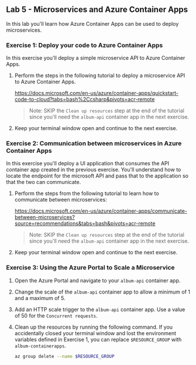 ## Lab 5 - Microservices and Azure Container Apps

In this lab you'll learn how Azure Container Apps can be used to deploy microservices.

### Exercise 1: Deploy your code to Azure Container Apps

In this exercise you'll deploy a simple microservice API to Azure Container Apps. 
 
1. Perform the steps in the following tutorial to deploy a microservice API to Azure Container Apps. 

    https://docs.microsoft.com/en-us/azure/container-apps/quickstart-code-to-cloud?tabs=bash%2Ccsharp&pivots=acr-remote

    > Note: SKIP the `Clean up resources` step at the end of the tutorial since you'll need the `album-api` container app in the next exercise.

1. Keep your terminal window open and continue to the next exercise.

### Exercise 2: Communication between microservices in Azure Container Apps

In this exercise you'll deploy a UI application that consumes the API container app created in the previous exercise. You'll understand how to locate the endpoint for the microsoft API and pass that to the application so that the two can communicate.

1. Perform the steps from the following tutorial to learn how to communicate between microservices:

    https://docs.microsoft.com/en-us/azure/container-apps/communicate-between-microservices?source=recommendations&tabs=bash&pivots=acr-remote

    > Note: SKIP the `Clean up resources` step at the end of the tutorial since you'll need the `album-api` container app in the next exercise.

1. Keep your terminal window open and continue to the next exercise.

### Exercise 3: Using the Azure Portal to Scale a Microservice

1. Open the Azure Portal and navigate to your `album-api` container app.

1. Change the scale of the `album-api` container app to allow a minimum of 1 and a maximum of 5.

1. Add an HTTP scale trigger to the `album-api` container app. Use a value of 50 for the `Concurrent requests`.

1. Clean up the resources by running the following command. If you accidentally closed your terminal window and lost the environment variables defined in Exercise 1, you can replace `$RESOURCE_GROUP` with `album-containerapps`.

    ```bash
    az group delete --name $RESOURCE_GROUP
    ```

